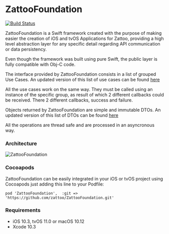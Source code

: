# ZattooFoundation
[![Build Status](https://travis-ci.com/zattoo/ZattooFoundation.svg?token=vnHStUUmbTiwCpUDgqdj&branch=master)](https://travis-ci.com/zattoo/ZattooFoundation)

ZattooFoundation is a Swift framework created with the purpose of making easier the creation of iOS and tvOS Applications for Zattoo, providing a high level abstraction layer for any specific detail regarding API communication or data persistency.

Even though the framework was built using pure Swift, the public layer is fully compatible with Obj-C code.

The interface provided by ZattooFoundation consists in a list of grouped Use Cases. An updated version of this list of use cases can be found [here](https://github.com/zattoo/ZattooFoundation/tree/master/ZattooFoundation/Source/Public/UseCases)

All the use cases work on the same way. They must be called using an instance of the specific group, as result of which 2 different callbacks could be received. There 2 different callbacks, success and failure.

Objects returned by ZattooFoundation are simple and immutable DTOs. An updated version of this list of DTOs can be found [here](https://github.com/zattoo/ZattooFoundation/tree/master/ZattooFoundation/Source/Public/DTOs)

All the operations are thread safe and are processed in an asyncronous way.

### Architecture

![ZattooFoundation](docs/Architecture.png)

### Cocoapods

ZattooFoundation can be easily integrated in your iOS or tvOS project using Cocoapods just adding this line to your Podfile:

```
pod 'ZattooFoundation',  :git => 'https://github.com/zattoo/ZattooFoundation.git'
```

### Requirements
* iOS 10.3, tvOS 11.0 or macOS 10.12
* Xcode 10.3
